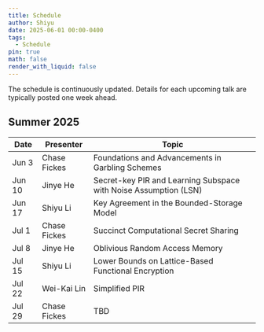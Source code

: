 ```yaml
---
title: Schedule
author: Shiyu
date: 2025-06-01 00:00-0400
tags:
  - Schedule
pin: true
math: false
render_with_liquid: false
---
```

The schedule is continuously updated. Details for each upcoming talk are typically posted one week ahead.
## Summer 2025

| Date   | Presenter    | Topic                                                            |
| ------ | ------------ | ---------------------------------------------------------------- |
| Jun 3  | Chase Fickes | Foundations and Advancements in Garbling Schemes                 |
| Jun 10 | Jinye He     | Secret-key PIR and Learning Subspace with Noise Assumption (LSN) |
| Jun 17 | Shiyu Li     | Key Agreement in the Bounded-Storage Model                       |
| Jul 1  | Chase Fickes | Succinct Computational Secret Sharing                            |
| Jul 8  | Jinye He     | Oblivious Random Access Memory                                   |
| Jul 15 | Shiyu Li     | Lower Bounds on Lattice-Based Functional Encryption              |
| Jul 22 | Wei-Kai Lin  | Simplified PIR                                                   |
| Jul 29 | Chase Fickes | TBD                                                              |


